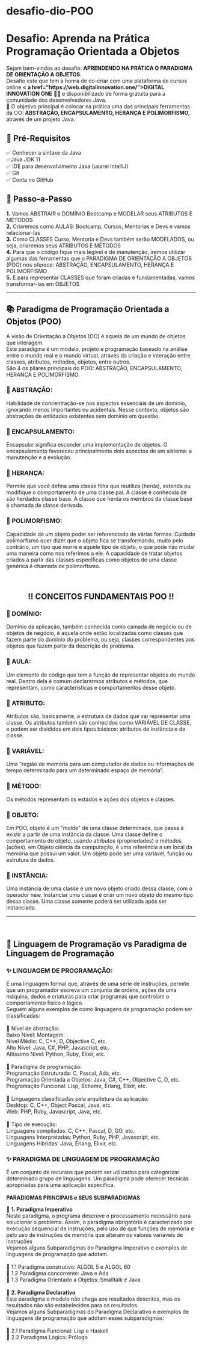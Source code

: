 # desafio-dio-POO
<h1> Desafio: Aprenda na Prática Programação Orientada a Objetos</h1>

<p> Sejam bem-vindos ao desafio: <strong>APRENDENDO NA PRÁTICA O PARADIGMA DE ORIENTAÇÃO A OBJETOS.</strong><br>Desafio este que tem a honra de co-criar com uma plataforma de cursos online <strong>< a href="https://web.digitalinnovation.one/">DIGITAL INNOVATION ONE</a></strong> 💛🧡 e disponibilizado de forma gratuita para a comunidade dos desenvolvedores Java.<br>
    💎 O objetivo principal é colocar na prática uma das principais ferramentas da OO: <strong>ABSTRAÇÃO, ENCAPSULAMENTO, HERANÇA E POLIMORFISMO,</strong> através de um projeto Java. </p>



<h2>🛑 Pré-Requisitos</h2>

<p>
✅ Conhecer a sintaxe da Java<br>
✅Java JDK 11<br>
✅ IDE para desenvolvimento Java (usarei IntelliJ)<br>
✅ Git<br>
✅ Conta no GitHub<br>
</p>


<h2> 👣 Passo-a-Passo</h2>

<p>
<strong> 1.</strong> Vamos ABSTRAIR o DOMÍNIO Bootcamp e MODELAR seus ATRIBUTOS E MÉTODOS <br>
<strong> 2.</strong> Criaremos como AULAS: Bootcamp, Cursos, Mentorias e Devs e vamos relacionar-las <br>
<strong> 3.</strong> Como CLASSES Curso, Mentoria e Devs também serão MODELADOS, ou seja, criaremos seus ATRIBUTOS E MÉTODOS <br>
<strong> 4.</strong> Para que o código fique mais legível e de manutenção, iremos utilizar algumas das ferramentas que o PARADIGMA DE ORIENTAÇÃO A OBJETOS (POO) nos oferece: ABSTRAÇÃO, ENCAPSULAMENTO, HERANÇA E POLIMORFISMO <br>
<strong> 5.</strong> E para representar CLASSES que foram criadas e fundamentadas, vamos transformar-las em OBJETOS<br>
</p>

----

<h2> 📚 Paradigma de Programação Orientada a Objetos (POO) </h2>

<p>
A visão de Orientação a Objetos (OO) é aquela de um mundo de objetos que interagem.<br>
Este paradigma é um modelo, projeto e programação baseado na análise entre o mundo real e o mundo virtual, através da criação e interação entre classes, atributos, métodos, objetos, entre outros.<br>
São 4 os pilares principais do POO: ABSTRAÇÃO, ENCAPSULAMENTO, HERANÇA E POLIMORFISMO.
</p>


<h3>🔺 ABSTRAÇÃO:</h3>

<p>
Habilidade de concentração-se nos aspectos essenciais de um domínio, ignorando menos importantes ou acidentais. Nesse contexto, objetos são abstrações de entidades existentes sem domínio em questão.</p>

<h3>🔺 ENCAPSULAMENTO:</h3>

<p> Encapsular significa esconder uma implementação de objetos. O encapsulamento favoreceu principalmente dois aspectos de um sistema: a manutenção e a evolução.</p>

<h3>🔺 HERANÇA:</h3>

<p>Permite que você defina uma classe filha que reutiliza (herda), estenda ou modifique o comportamento de uma classe pai. A classe é conhecida de são herdados classe base. A classe que herda os membros da classe base é chamada de classe derivada.</p>

<h3> 🔺 POLIMORFISMO:</h3>

<p>Capacidade de um objeto poder ser referenciado de várias formas. Cuidado polimorfismo quer dizer que o objeto fica se transformando, muito pelo contrário, um tipo que morre e aquele tipo de objeto, o que pode não mudar uma maneira como nos referimos a ele. A capacidade de tratar objetos criados a partir das classes específicas como objetos de uma classe genérica é chamada de polimorfismo.</p>
<br>
<h2 align="center"> ‼️ CONCEITOS FUNDAMENTAIS POO ‼️ </h2>
<p>
<h3>🔻 DOMÍNIO:</h3>
Domínio da aplicação, também conhecida como camada de negócio ou de objetos de negócio, é aquela onde estão localizadas como classes que fazem parte do domínio do problema, ou seja, classes correspondentes aos objetos que fazem parte da descrição do problema.

<h3>🔻 AULA: </h3>
Um elemento de código que tem a função de representar objetos do mundo real. Dentro dela é comum declararmos atributos e métodos, que representam, como características e comportamentos desse objeto.

<h3>🔻 ATRIBUTO: </h3>
Atributos são, basicamente, a estrutura de dados que vai representar uma classe. Os atributos também são conhecidos como VARIÁVEL DE CLASSE, e podem ser divididos em dois tipos básicos: atributos de instância e de classe.

<h3>🔻 VARIÁVEL: </h3>
Uma “região de memória para um computador de dados ou informações de tempo determinado para um determinado espaço de memória”.

<h3>🔻 MÉTODO: </h3>
Os métodos representam os estados e ações dos objetos e classes.

<h3>🔻 OBJETO: </h3>
Em POO, objeto é um "molde" de uma classe determinada, que passa a existir a partir de uma instância da classe. Uma classe define o comportamento do objeto, usando atributos (propriedades) e métodos (ações).
em Objeto ciência da computação, é uma referência a um local da memória que possui um valor. Um objeto pode ser uma variável, função ou estrutura de dados.

<h3>🔻 INSTÂNCIA: </h3>
Uma instância de uma classe é um novo objeto criado dessa classe, com o operador new. Instanciar uma classe é criar um novo objeto do mesmo tipo dessa classe. Uma classe somente poderá ser utilizada após ser instanciada.

</p>
    
------------
<br>

<h2> 🧮 Linguagem de Programação vs Paradigma de Linguagem de Programação</h2>

<p>
<h3> ✨ LINGUAGEM DE PROGRAMAÇÃO:</h3>
É uma linguagem formal que, através de uma série de instruções, permite que um programador escreva um conjunto de ordens, ações de uma máquina, dados e criaturas para criar programas que controlam o comportamento físico e lógico.<br>
Seguem alguns exemplos de como linguagens de programação podem ser classificadas:<br>
<br>
🔺 Nível de abstração:<br>
Baixo Nível: Montagem<br>
Nível Médio: C, C++, D, Objective C, etc.<br>
Alto Nível: Java, C#, PHP, Javascript, etc.<br>
Altíssimo Nível: Python, Ruby, Elixir, etc.<br>
<br>
🔺 Paradigma de programação:<br>
Programação Estruturada: C, Pascal, Ada, etc.<br>
Programação Orientada a Objetos: Java, C#, C++, Objective C, D, etc.<br>
Programação Funcional: Lisp, Scheme, Erlang, Elixir, etc.<br>
<br>
🔺 Linguagens classificadas pela arquitetura da aplicação:<br>
Desktop: C, C++, Object Pascal, Java, etc.<br>
Web: PHP, Ruby, Javascript, Java, etc.<br>
<br>
🔺 Tipo de execução:<br>
Linguagens compiladas: C, C++, Pascal, D, GO, etc.<br>
Linguagens Interpretadas: Python, Ruby, PHP, Javascript, etc.<br>
Linguagens Híbridas: Java, Erlang, Elixir, etc.<br>


<h3> ✨ PARADIGMA DE LINGUAGEM DE PROGRAMAÇÃO</h3>

É um conjunto de recursos que podem ser utilizados para categorizar determinado grupo de linguagens. Um paradigma pode oferecer técnicas apropriadas para uma aplicação específica.<br>
<br>
<strong>PARADIGMAS PRINCIPAIS e SEUS SUBPARADIGMAS</strong><br>

🔸 <strong>1. Paradigma Imperativo</strong><br>
Neste paradigma, o programa descreve o processamento necessário para solucionar o problema. Assim, o paradigma obrigatório é caracterizado por execução sequencial de instruções, pelo uso de que funções de memória e pelo uso de instruções de memória que alteram os valores variáveis ​​de instruções<br>
Vejamos alguns Subparadigmas do Paradigma Imperativo e exemplos de linguagens de programação que adotam.<br>
<br>
🔸 1.1 Paradigma construtivo: ALGOL 5 e ALGOL 60 <br>
🔸 1.2 Paradigma concorrente: Java e Ada<br>
🔸 1.3 Paradigma Orientado a Objetos: Smalltalk e Java<br>
<br>
🔹 <strong>2. Paradigma Declarativo</strong><br>
Este paradigma o modelo não chega aos resultados descritos, mas os resultados não são estabelecidos para os resultados.<br>
Vejamos alguns Subparadigmas do Paradigma Declarativo e exemplos de linguagens de programação que adotam esses subparadigmas:<br>
<br>
🔹 2.1 Paradigma Funcional: Lisp e Haskell<br>
🔹 2.2 Paradigma Lógico: Prólogo<br>
</p>
